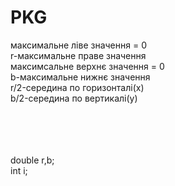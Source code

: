 PKG
===
максимальне ліве значення = 0<br>
r-максимальне праве значення<br>
максимсальне верхнє значення = 0<br>
b-максимальне нижнє значення<br>
r/2-середина по горизонталі(х)<br>
b/2-середина по вертикалі(у)<br>
<br><br><br><br>

double r,b;<br>
int i;
